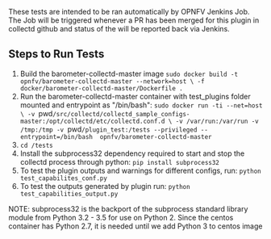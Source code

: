 These tests are intended to be ran automatically by OPNFV Jenkins Job. The Job
will be triggered whenever a PR has been merged for this plugin in collectd
github and status of the will be reported back via Jenkins.

## Steps to Run Tests
1. Build the barometer-collectd-master image
    `sudo docker build -t opnfv/barometer-collectd-master --network=host \
                       -f docker/barometer-collectd-master/Dockerfile .`
2. Run the barometer-collectd-master container with test_plugins folder mounted
   and entrypoint as "/bin/bash":
   `sudo docker run -ti --net=host \
        -v `pwd`/src/collectd/collectd_sample_configs-master:/opt/collectd/etc/collectd.conf.d \
        -v /var/run:/var/run -v /tmp:/tmp -v `pwd`/plugin_test:/tests --privileged
        --entrypoint=/bin/bash  opnfv/barometer-collectd-master`
3. `cd /tests`
4. Install the subprocess32 dependency required to start and stop the collectd
   process through python:
   `pip install subprocess32`
5. To test the plugin outputs and warnings for different configs, run:
   `python test_capabilites_conf.py`
6. To test the outputs generated by plugin run:
   `python test_capabilities_output.py`

NOTE: subprocess32 is the backport of the subprocess standard library module
      from Python 3.2 - 3.5 for use on Python 2. Since the centos container
      has Python 2.7, it is needed until we add Python 3 to centos image
